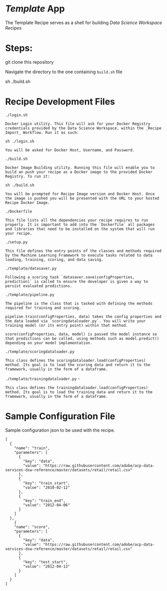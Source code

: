 # _Template_ App

The Template Recipe serves as a shell for building _Data Science Workspace Recipes_

# Steps:

git clone this repository

Navigate the directory to the one containing `build.sh` file

sh ./build.sh

# Recipe Development Files

`./login.sh`

    Docker Login utility. This file will ask for your Docker Registry credentials provided by the Data Science Workspace, within the _Recipe Import_ Workflow. Run it as such:

```
sh ./login.sh
```
    You will be asked for Docker Host, Username, and Password.

`./build.sh`

    Docker Image Building utility. Running this file will enable you to build an push your recipe as a Docker image to the provided Docker Registry. To run it:

```
sh ./build.sh
```
    You will be prompted for Recipe Image version and Docker Host. Once the image is pushed you will be presented with the URL to your hosted Recipe Docker Image.


`./Dockerfile`

    This file lists all the dependencies your recipe requires to run properly. It is important to add into the `Dockerfile` all packages and libraries that need to be installed on the system that will run your recipe.


`./setup.py`

    This file defines the entry points of the classes and methods required by the Machine Learning Framework to execute tasks related to data loading, training, scoring, and data saving.

`./template/datasaver.py`

    Following a scoring task `datasaver.save(configProperties, prediction)` is called to ensure the developer is given a way to persist evaluated predictions.

`./template/pipeline.py`

    The pipeline is the class that is tasked with defining the methods required for training and scoring.

    pipeline.train(configProperties, data) takes the config properties and the data loaded via `scoringdataloader.py`. You will write your training model (or its entry point) within that method.

    score(configProperties, data, model) is passed the model instance so that predictions can be called, using methods such as model.predict() depending on your model implementation.


`./template/scoringdataloader.py`

    This class defines the scoringdataloader.load(configProperties) method. Its goal is to load the scoring data and return it to the framework, usually in the form of a dataframe.

`./template/trainingdataloader.py` -

    This class defines the trainingdataloader.load(configProperties) method. Its goal is to load the training data and return it to the framework, usually in the form of a dataframe.

# Sample Configuration File
Sample configuration json to be used with the recipe.
```
[
  {
    "name": "train",
    "parameters": [
      {
        "key": "data",
        "value": "https://raw.githubusercontent.com/adobe/acp-data-services-dsw-reference/master/datasets/retail/retail.csv"
      },
      {
        "key": "train_start",
        "value": "2010-02-12"
      },
      {
        "key": "train_end",
        "value": "2012-04-06"
      }
    ]
  },
    {
    "name": "score",
    "parameters": [
      {
        "key": "data",
        "value": "https://raw.githubusercontent.com/adobe/acp-data-services-dsw-reference/master/datasets/retail/retail.csv"
      },
      {
        "key": "test_start",
        "value": "2012-04-13"
      }
    ]
  }
]
```

